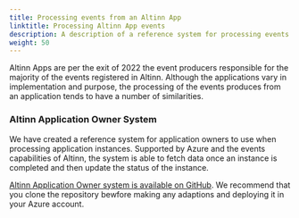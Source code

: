 ```yaml
---
title: Processing events from an Altinn App
linktitle: Processing Altinn App events
description: A description of a reference system for processing events from an Altinn App
weight: 50
---
```


Altinn Apps are per the exit of 2022 the event producers responsible for the majority of the events registered
in Altinn. Although the applications vary in implementation and purpose, the processing of the events
produces from an application tends to have a number of similarities. 


### Altinn Application Owner System

We have created a reference system for application owners to use when processing application instances.
Supported by Azure and the events capabilities of Altinn, the system is able to fetch data once an instance is completed and then update
the status of the instance. 

[Altinn Application Owner system is available on GitHub](https://github.com/Altinn/altinn-application-owner-system). 
We recommend that you clone the repository bewfore making any adaptions and deploying it in your Azure account. 